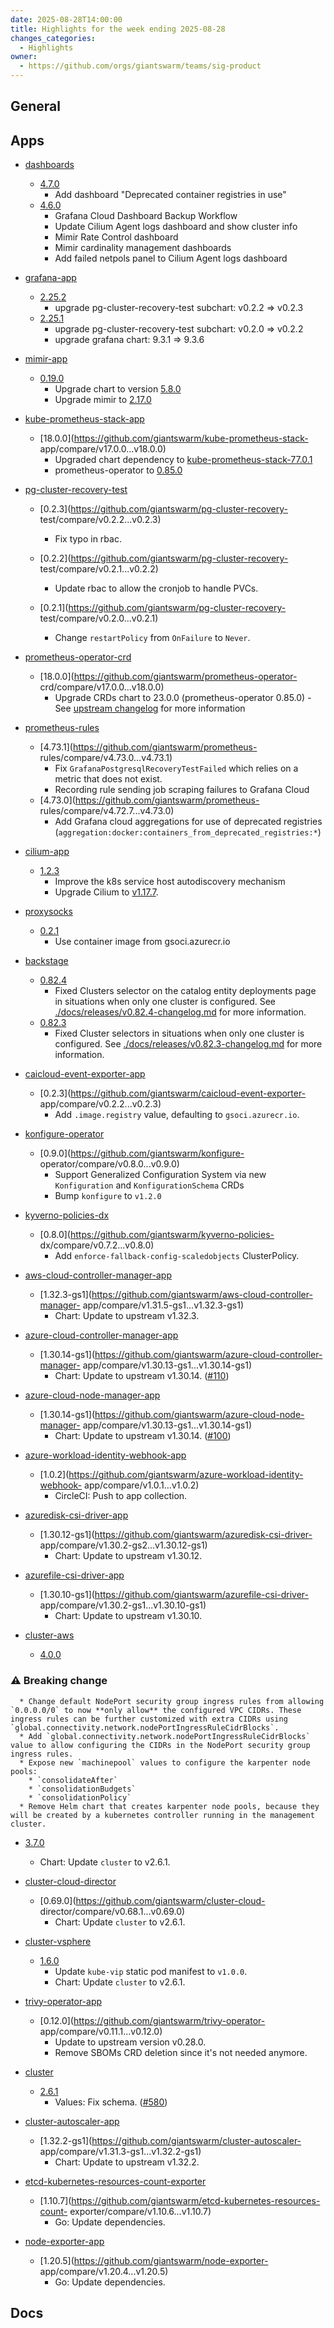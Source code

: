 ```yaml
---
date: 2025-08-28T14:00:00
title: Highlights for the week ending 2025-08-28
changes_categories:
  - Highlights
owner:
  - https://github.com/orgs/giantswarm/teams/sig-product
---
```


## General

<!-- This where BREAKING CHANGES ARE HIGHLIGHTED -->

## Apps

- [dashboards](https://github.com/giantswarm/dashboards) 
  - [4.7.0](https://github.com/giantswarm/dashboards/compare/v4.6.0...v4.7.0) 
      * Add dashboard "Deprecated container registries in use"
  - [4.6.0](https://github.com/giantswarm/dashboards/compare/v4.5.0...v4.6.0) 
      * Grafana Cloud Dashboard Backup Workflow
      * Update Cilium Agent logs dashboard and show cluster info
      * Mimir Rate Control dashboard
      * Mimir cardinality management dashboards
      * Add failed netpols panel to Cilium Agent logs dashboard 


- [grafana-app](https://github.com/giantswarm/grafana-app) 
  - [2.25.2](https://github.com/giantswarm/grafana-app/compare/v2.25.1...v2.25.2)
      * upgrade pg-cluster-recovery-test subchart: v0.2.2 => v0.2.3
  - [2.25.1](https://github.com/giantswarm/grafana-app/compare/v2.25.0...v2.25.1)
      * upgrade pg-cluster-recovery-test subchart: v0.2.0 => v0.2.2
      * upgrade grafana chart: 9.3.1 => 9.3.6 


- [mimir-app](https://github.com/giantswarm/mimir-app) 
  - [0.19.0](https://github.com/giantswarm/mimir-app/compare/v0.18.1...v0.19.0) 
      * Upgrade chart to version [5.8.0](https://github.com/grafana/mimir/blob/main/operations/helm/charts/mimir-distributed/CHANGELOG.md#580)
      * Upgrade mimir to [2.17.0](https://github.com/grafana/mimir/blob/main/CHANGELOG.md#2170)
- [kube-prometheus-stack-app](https://github.com/giantswarm/kube-prometheus-stack-app) 
  - [18.0.0](https://github.com/giantswarm/kube-prometheus-stack-
app/compare/v17.0.0...v18.0.0) 
      * Upgraded chart dependency to [kube-prometheus-stack-77.0.1](https://github.com/prometheus-community/helm-charts/releases/tag/kube-prometheus-stack-77.0.1)
      * prometheus-operator to [0.85.0](https://github.com/prometheus-operator/prometheus-operator/releases/tag/v0.85.0)
- [pg-cluster-recovery-test](https://github.com/giantswarm/pg-cluster-recovery-test) 
  - [0.2.3](https://github.com/giantswarm/pg-cluster-recovery-
test/compare/v0.2.2...v0.2.3) 
      * Fix typo in rbac.
  - [0.2.2](https://github.com/giantswarm/pg-cluster-recovery-
test/compare/v0.2.1...v0.2.2) 
      * Update rbac to allow the cronjob to handle PVCs. 


  - [0.2.1](https://github.com/giantswarm/pg-cluster-recovery-
test/compare/v0.2.0...v0.2.1) 
      * Change `restartPolicy` from `OnFailure` to `Never`. 


- [prometheus-operator-crd](https://github.com/giantswarm/prometheus-operator-crd) 
  - [18.0.0](https://github.com/giantswarm/prometheus-operator-
crd/compare/v17.0.0...v18.0.0) 
      * Upgrade CRDs chart to 23.0.0 (prometheus-operator 0.85.0) - See [upstream changelog](https://github.com/prometheus-operator/prometheus-operator/blob/main/CHANGELOG.md#0850--2025-08-21) for more information
- [prometheus-rules](https://github.com/giantswarm/prometheus-rules) 
  - [4.73.1](https://github.com/giantswarm/prometheus-
rules/compare/v4.73.0...v4.73.1) 
      * Fix `GrafanaPostgresqlRecoveryTestFailed` which relies on a metric that does not exist.
      * Recording rule sending job scraping failures to Grafana Cloud
  - [4.73.0](https://github.com/giantswarm/prometheus-
rules/compare/v4.72.7...v4.73.0) 
      * Add Grafana cloud aggregations for use of deprecated registries (`aggregation:docker:containers_from_deprecated_registries:*`) 


- [cilium-app](https://github.com/giantswarm/cilium-app) 
  - [1.2.3](https://github.com/giantswarm/cilium-app/compare/v1.2.2...v1.2.3) 
      * Improve the k8s service host autodiscovery mechanism
      * Upgrade Cilium to [v1.17.7](https://github.com/cilium/cilium/releases/tag/v1.17.7).
- [proxysocks](https://github.com/giantswarm/proxysocks) 
  - [0.2.1](https://github.com/giantswarm/proxysocks/compare/v0.2.0...v0.2.1) 
      * Use container image from gsoci.azurecr.io
- [backstage](https://github.com/giantswarm/backstage) 
  - [0.82.4](https://github.com/giantswarm/backstage/compare/v0.82.3...v0.82.4) 
      * Fixed Clusters selector on the catalog entity deployments page in situations when only one cluster is configured.
See
[./docs/releases/v0.82.4-changelog.md](./docs/releases/v0.82.4-changelog.md)
for more information.
  - [0.82.3](https://github.com/giantswarm/backstage/compare/v0.82.2...v0.82.3) 
      * Fixed Cluster selectors in situations when only one cluster is configured.
See
[./docs/releases/v0.82.3-changelog.md](./docs/releases/v0.82.3-changelog.md)
for more information. 


- [caicloud-event-exporter-app](https://github.com/giantswarm/caicloud-event-exporter-app) 
  - [0.2.3](https://github.com/giantswarm/caicloud-event-exporter-
app/compare/v0.2.2...v0.2.3) 
      * Add `.image.registry` value, defaulting to `gsoci.azurecr.io`.
- [konfigure-operator](https://github.com/giantswarm/konfigure-operator) 
  - [0.9.0](https://github.com/giantswarm/konfigure-
operator/compare/v0.8.0...v0.9.0) 
      * Support Generalized Configuration System via new `Konfiguration` and `KonfigurationSchema` CRDs
      * Bump `konfigure` to `v1.2.0`
- [kyverno-policies-dx](https://github.com/giantswarm/kyverno-policies-dx) 
  - [0.8.0](https://github.com/giantswarm/kyverno-policies-
dx/compare/v0.7.2...v0.8.0) 
      * Add `enforce-fallback-config-scaledobjects` ClusterPolicy.
- [aws-cloud-controller-manager-app](https://github.com/giantswarm/aws-cloud-controller-manager-app) 
  - [1.32.3-gs1](https://github.com/giantswarm/aws-cloud-controller-manager-
app/compare/v1.31.5-gs1...v1.32.3-gs1) 
      * Chart: Update to upstream v1.32.3.
- [azure-cloud-controller-manager-app](https://github.com/giantswarm/azure-cloud-controller-manager-app) 
  - [1.30.14-gs1](https://github.com/giantswarm/azure-cloud-controller-manager-
app/compare/v1.30.13-gs1...v1.30.14-gs1) 
      * Chart: Update to upstream v1.30.14. ([#110](https://github.com/giantswarm/azure-cloud-controller-manager-app/pull/110))
- [azure-cloud-node-manager-app](https://github.com/giantswarm/azure-cloud-node-manager-app) 
  - [1.30.14-gs1](https://github.com/giantswarm/azure-cloud-node-manager-
app/compare/v1.30.13-gs1...v1.30.14-gs1) 
      * Chart: Update to upstream v1.30.14. ([#100](https://github.com/giantswarm/azure-cloud-node-manager-app/pull/100))
- [azure-workload-identity-webhook-app](https://github.com/giantswarm/azure-workload-identity-webhook-app) 
  - [1.0.2](https://github.com/giantswarm/azure-workload-identity-webhook-
app/compare/v1.0.1...v1.0.2) 
      * CircleCI: Push to app collection.
- [azuredisk-csi-driver-app](https://github.com/giantswarm/azuredisk-csi-driver-app) 
  - [1.30.12-gs1](https://github.com/giantswarm/azuredisk-csi-driver-
app/compare/v1.30.2-gs2...v1.30.12-gs1) 
      * Chart: Update to upstream v1.30.12.
- [azurefile-csi-driver-app](https://github.com/giantswarm/azurefile-csi-driver-app) 
  - [1.30.10-gs1](https://github.com/giantswarm/azurefile-csi-driver-
app/compare/v1.30.2-gs1...v1.30.10-gs1) 
      * Chart: Update to upstream v1.30.10.
- [cluster-aws](https://github.com/giantswarm/cluster-aws) 
  - [4.0.0](https://github.com/giantswarm/cluster-aws/compare/v3.7.0...v4.0.0) 
### ⚠️ Breaking change
      * Change default NodePort security group ingress rules from allowing `0.0.0.0/0` to now **only allow** the configured VPC CIDRs. These ingress rules can be further customized with extra CIDRs using `global.connectivity.network.nodePortIngressRuleCidrBlocks`.
      * Add `global.connectivity.network.nodePortIngressRuleCidrBlocks` value to allow configuring the CIDRs in the NodePort security group ingress rules.
      * Expose new `machinepool` values to configure the karpenter node pools:
        * `consolidateAfter`
        * `consolidationBudgets`
        * `consolidationPolicy`
      * Remove Helm chart that creates karpenter node pools, because they will be created by a kubernetes controller running in the management cluster.
  - [3.7.0](https://github.com/giantswarm/cluster-aws/compare/v3.6.1...v3.7.0) 
      * Chart: Update `cluster` to v2.6.1. 


- [cluster-cloud-director](https://github.com/giantswarm/cluster-cloud-director) 
  - [0.69.0](https://github.com/giantswarm/cluster-cloud-
director/compare/v0.68.1...v0.69.0) 
      * Chart: Update `cluster` to v2.6.1.
- [cluster-vsphere](https://github.com/giantswarm/cluster-vsphere) 
  - [1.6.0](https://github.com/giantswarm/cluster-vsphere/compare/v1.5.1...v1.6.0)
      * Update `kube-vip` static pod manifest to `v1.0.0`.
      * Chart: Update `cluster` to v2.6.1.
- [trivy-operator-app](https://github.com/giantswarm/trivy-operator-app) 
  - [0.12.0](https://github.com/giantswarm/trivy-operator-
app/compare/v0.11.1...v0.12.0) 
      * Update to upstream version v0.28.0.
      * Remove SBOMs CRD deletion since it's not needed anymore.
- [cluster](https://github.com/giantswarm/cluster) 
  - [2.6.1](https://github.com/giantswarm/cluster/compare/v2.6.0...v2.6.1) 
      * Values: Fix schema. ([#580](https://github.com/giantswarm/cluster/pull/580))
- [cluster-autoscaler-app](https://github.com/giantswarm/cluster-autoscaler-app) 
  - [1.32.2-gs1](https://github.com/giantswarm/cluster-autoscaler-
app/compare/v1.31.3-gs1...v1.32.2-gs1) 
      * Chart: Update to upstream v1.32.2.
- [etcd-kubernetes-resources-count-exporter](https://github.com/giantswarm/etcd-kubernetes-resources-count-exporter) 
  - [1.10.7](https://github.com/giantswarm/etcd-kubernetes-resources-count-
exporter/compare/v1.10.6...v1.10.7) 
      * Go: Update dependencies.
- [node-exporter-app](https://github.com/giantswarm/node-exporter-app) 
  - [1.20.5](https://github.com/giantswarm/node-exporter-
app/compare/v1.20.4...v1.20.5) 
      * Go: Update dependencies.

## Docs

<!-- FER is filling this one -->
